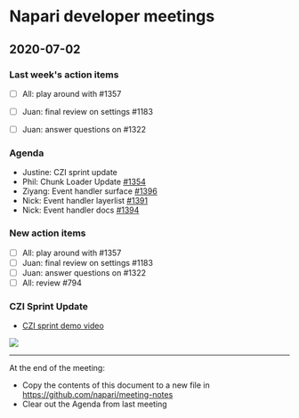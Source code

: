 # Napari developer meetings

## 2020-07-02

### Last week's action items
- [ ] All: play around with #1357
- [ ] Juan: final review on settings #1183
- [ ] Juan: answer questions on #1322


### Agenda
- Justine: CZI sprint update
- Phil: Chunk Loader Update [#1354](https://github.com/napari/napari/pull/1354)
- Ziyang: Event handler surface [#1396](https://github.com/napari/napari/pull/1396)
- Nick: Event handler layerlist [#1391](https://github.com/napari/napari/pull/1391)
- Nick: Event handler docs [#1394](https://github.com/napari/napari/pull/1394)

### New action items
- [ ] All: play around with #1357
- [ ] Juan: final review on settings #1183
- [ ] Juan: answer questions on #1322
- [ ] All: review #794

### CZI Sprint Update

- [CZI sprint demo video](https://drive.google.com/file/d/185Q6fDzFgNsZOZ3hXEp8ZVFg5tmxrC6L/view?usp=sharing)

![](https://i.imgur.com/NDDT2WF.png)


------

At the end of the meeting:
- Copy the contents of this document to a new file in https://github.com/napari/meeting-notes
- Clear out the Agenda from last meeting
